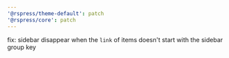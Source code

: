 ```yaml
---
'@rspress/theme-default': patch
'@rspress/core': patch
---
```


fix: sidebar disappear when the `link` of items doesn't start with the sidebar group key
